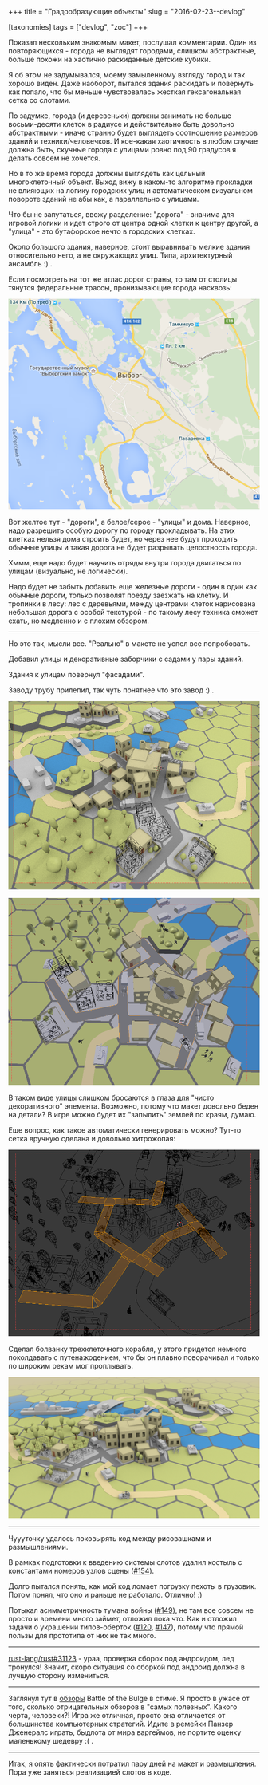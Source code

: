 +++
title = "Градообразующие объекты"
slug = "2016-02-23--devlog"

[taxonomies]
tags = ["devlog", "zoc"]
+++

Показал нескольким знакомым макет, послушал комментарии. Один из
повторяющихся - города не выглядят городами, слишком абстрактные, больше
похожи на хаотично раскиданные детские кубики.

Я об этом не задумывался, моему замыленному взгляду город и так хорошо
виден. Даже наоборот, пытался здания раскидать и повернуть как попало,
что бы меньше чувствовалась жесткая гексагональная сетка со слотами.

По задумке, города (и деревеньки) должны занимать не больше
восьми-десяти клеток в радиусе и действительно быть довольно
абстрактными - иначе странно будет выглядеть соотношение размеров зданий
и техники/человечков. И кое-какая хаотичность в любом случае должна
быть, скучные города с улицами ровно под 90 градусов я делать совсем не
хочется.

Но в то же время города должны выглядеть как цельный многоклеточный
объект. Выход вижу в каком-то алгоритме прокладки не влияющих на логику
городских улиц и автоматическом визуальном повороте зданий не абы как, а
параллельно с улицами.

Что бы не запутаться, ввожу разделение: "дорога" - значима для игровой
логики и идет строго от центра одной клетки к центру другой, а "улица" -
это бутафорское нечто в городских клетках.

Около большого здания, наверное, стоит выравнивать мелкие здания
относительно него, а не окружающих улиц. Типа, архитектурный ансамбль :)
.

Если посмотреть на тот же атлас дорог страны, то там от столицы тянутся
федеральные трассы, пронизывающие города насквозь:

![карта Выборга с отмеченными главными дорогами](viborg-map.png)

Вот желтое тут - "дороги", а белое/серое - "улицы" и дома. Наверное,
надо разрешить особую дорогу по городу прокладывать. На этих клетках
нельзя дома строить будет, но через нее будут проходить обычные улицы и
такая дорога не будет разрывать целостность города.

Хммм, еще надо будет научить отряды внутри города двигаться по улицам
(визуально, не логически).

Надо будет не забыть добавить еще железные дороги - один в один как
обычные дороги, только позволят поезду заезжать на клетку. И тропинки в
лесу: лес с деревьями, между центрами клеток нарисована небольшая дорога
с особой текстурой - по такому лесу техника сможет ехать, но медленно и
с плохим обзором.

------------------------------------------------------------------------

Но это так, мысли все. "Реально" в макете не успел все попробовать.

Добавил улицы и декоративные заборчики с садами у пары зданий.

Здания к улицам повернул "фасадами".

Заводу трубу прилепил, так чуть понятнее что это завод :) .

![Макет улиц](draft-streets-1.png)

![Макет улиц с другого ракурса](draft-streets-2.png)

В таком виде улицы слишком бросаются в глаза для "чисто декоративного"
элемента. Возможно, потому что макет довольно беден на детали? В игре
можно будет их "запылить" землей по краям, думаю.

Еще вопрос, как такое автоматически генерировать можно? Тут-то сетка
вручную сделана и довольно хитрожопая:

![Сетка макета городских улиц](wireframe.png)

Сделал болванку трехклеточного корабля, у этого придется немного
поколдавать с путенажодением, что бы он плавно поворачивал и только по
широким рекам мог проплывать.

![Рендер макета с вышеописанными изменениями](updated-draft.png)

------------------------------------------------------------------------

Чуууточку удалось поковырять код между рисовашками и размышлениями.

В рамках подготовки к введению системы слотов удалил костыль с
константами номеров узлов сцены
([\#154](https://github.com/ozkriff/zoc/issues/154)).

Долго пытался понять, как мой код ломает погрузку пехоты в грузовик.
Потом понял, что оно и раньше не работало. Отлично! :)

Потыкал асимметричность тумана войны
([\#149](https://github.com/ozkriff/zoc/issues/149)), не там все совсем
не просто и времени много займет, отложил пока что. Как и отложил задачи
о украшении типов-оберток
([\#120](https://github.com/ozkriff/zoc/issues/120),
[\#147](https://github.com/ozkriff/zoc/issues/147)), потому что прямой
пользы для прототипа от них не так много.

------------------------------------------------------------------------

[rust-lang/rust\#31123](https://github.com/rust-lang/rust/pull/31123) -
ураа, проверка сборок под андроидом, лед тронулся! Значит, скоро
ситуация со сборкой под андроид должна в лучшую сторону измениться.

------------------------------------------------------------------------

Заглянул тут в [обзоры](http://store.steampowered.com/app/365560) Battle
of the Bulge в стиме. Я просто в ужасе от того, сколько отрицательных
обзоров в "самых полезных". Какого черта, человеки?! Игра же отличная,
просто она отличается от большинства компьютерных стратегий. Идите в
ремейки Панзер Дженералс играть, быдлота от мира варгеймов, не портите
оценку маленькому шедевру :( .

------------------------------------------------------------------------

Итак, я опять фактически потратил пару дней на макет и размышления. Пора
уже заняться реализацией слотов в коде.
